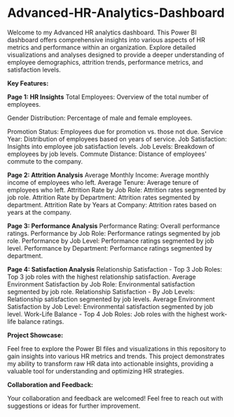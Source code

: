 # Advanced-HR-Analytics-Dashboard
Welcome to my Advanced HR analytics dashboard. This Power BI dashboard offers comprehensive insights into various aspects of HR metrics and performance within an organization. Explore detailed visualizations and analyses designed to provide a deeper understanding of employee demographics, attrition trends, performance metrics, and satisfaction levels.

**Key Features:**

**Page 1: HR Insights**
Total Employees: Overview of the total number of employees.

Gender Distribution: Percentage of male and female employees.

Promotion Status: Employees due for promotion vs. those not due.
Service Year: Distribution of employees based on years of service.
Job Satisfaction: Insights into employee job satisfaction levels.
Job Levels: Breakdown of employees by job levels.
Commute Distance: Distance of employees' commute to the company.


**Page 2: Attrition Analysis**
Average Monthly Income: Average monthly income of employees who left.
Average Tenure: Average tenure of employees who left.
Attrition Rate by Job Role: Attrition rates segmented by job role.
Attrition Rate by Department: Attrition rates segmented by department.
Attrition Rate by Years at Company: Attrition rates based on years at the company.

**Page 3: Performance Analysis**
Performance Rating: Overall performance ratings.
Performance by Job Role: Performance ratings segmented by job role.
Performance by Job Level: Performance ratings segmented by job level.
Performance by Department: Performance ratings segmented by department.

**Page 4: Satisfaction Analysis**
Relationship Satisfaction - Top 3 Job Roles: Top 3 job roles with the highest relationship satisfaction.
Average Environment Satisfaction by Job Role: Environmental satisfaction segmented by job role.
Relationship Satisfaction - By Job Levels: Relationship satisfaction segmented by job levels.
Average Environment Satisfaction by Job Level: Environmental satisfaction segmented by job level.
Work-Life Balance - Top 4 Job Roles: Job roles with the highest work-life balance ratings.

**Project Showcase:**

Feel free to explore the Power BI files and visualizations in this repository to gain insights into various HR metrics and trends. This project demonstrates my ability to transform raw HR data into actionable insights, providing a valuable tool for understanding and optimizing HR strategies.

**Collaboration and Feedback:**

Your collaboration and feedback are welcomed! Feel free to reach out with suggestions or ideas for further improvement.
